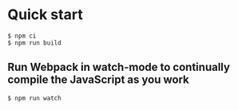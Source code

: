 # Quick start

```
$ npm ci
$ npm run build
```

## Run Webpack in watch-mode to continually compile the JavaScript as you work

```
$ npm run watch
```
